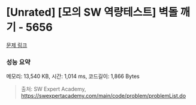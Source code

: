 # [Unrated] [모의 SW 역량테스트] 벽돌 깨기 - 5656 

[문제 링크](https://swexpertacademy.com/main/code/problem/problemDetail.do?contestProbId=AWXRQm6qfL0DFAUo) 

### 성능 요약

메모리: 13,540 KB, 시간: 1,014 ms, 코드길이: 1,866 Bytes



> 출처: SW Expert Academy, https://swexpertacademy.com/main/code/problem/problemList.do